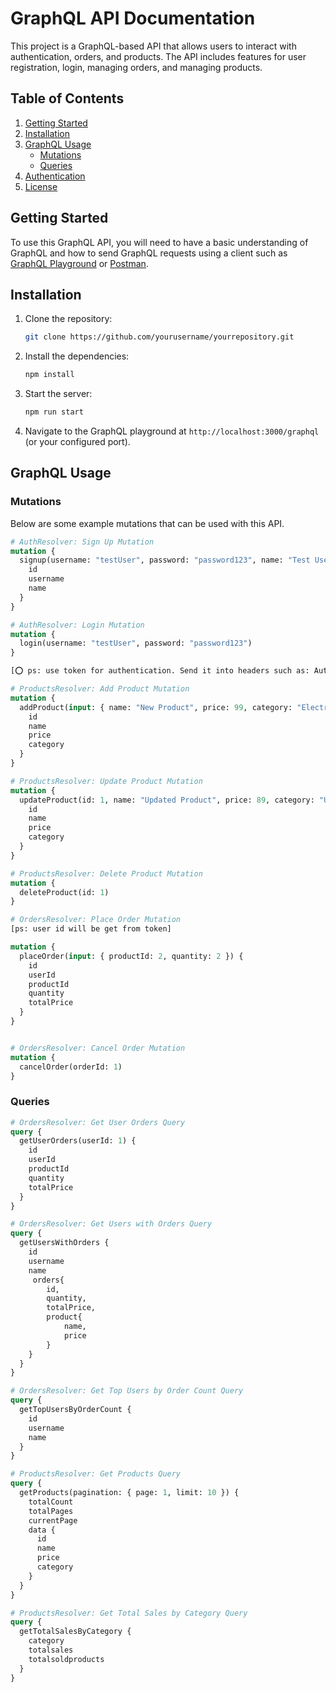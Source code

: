 # GraphQL API Documentation

This project is a GraphQL-based API that allows users to interact with authentication, orders, and products. The API includes features for user registration, login, managing orders, and managing products.

## Table of Contents
1. [Getting Started](#getting-started)
2. [Installation](#installation)
3. [GraphQL Usage](#graphql-usage)
    - [Mutations](#mutations)
    - [Queries](#queries)
4. [Authentication](#authentication)
5. [License](#license)

## Getting Started

To use this GraphQL API, you will need to have a basic understanding of GraphQL and how to send GraphQL requests using a client such as [GraphQL Playground](https://www.apollographql.com/docs/apollo-server/testing/graphql-playground/) or [Postman](https://learning.postman.com/docs/sending-requests/supported-api-frameworks/graphql/).

## Installation

1. Clone the repository:
    ```bash
    git clone https://github.com/yourusername/yourrepository.git
    ```
2. Install the dependencies:
    ```bash
    npm install
    ```
3. Start the server:
    ```bash
    npm run start
    ```
4. Navigate to the GraphQL playground at `http://localhost:3000/graphql` (or your configured port).

## GraphQL Usage

### Mutations
Below are some example mutations that can be used with this API.

```graphql
# AuthResolver: Sign Up Mutation
mutation {
  signup(username: "testUser", password: "password123", name: "Test User") {
    id
    username
    name
  }
}

# AuthResolver: Login Mutation
mutation {
  login(username: "testUser", password: "password123")
}

[⭕ ps: use token for authentication. Send it into headers such as: Authorization: Bearer token]

# ProductsResolver: Add Product Mutation
mutation {
  addProduct(input: { name: "New Product", price: 99, category: "Electronics" }) {
    id
    name
    price
    category
  }
}

# ProductsResolver: Update Product Mutation
mutation {
  updateProduct(id: 1, name: "Updated Product", price: 89, category: "Updated Category") {
    id
    name
    price
    category
  }
}

# ProductsResolver: Delete Product Mutation
mutation {
  deleteProduct(id: 1)
}

# OrdersResolver: Place Order Mutation
[ps: user id will be get from token]

mutation {
  placeOrder(input: { productId: 2, quantity: 2 }) {
    id
    userId
    productId
    quantity
    totalPrice
  }
}


# OrdersResolver: Cancel Order Mutation
mutation {
  cancelOrder(orderId: 1)
}

```
### Queries

```graphql
# OrdersResolver: Get User Orders Query
query {
  getUserOrders(userId: 1) {
    id
    userId
    productId
    quantity
    totalPrice
  }
}

# OrdersResolver: Get Users with Orders Query
query {
  getUsersWithOrders {
    id
    username
    name
     orders{
        id,
        quantity,
        totalPrice,
        product{
            name,
            price
        }
    }
  }
}

# OrdersResolver: Get Top Users by Order Count Query
query {
  getTopUsersByOrderCount {
    id
    username
    name
  }
}

# ProductsResolver: Get Products Query
query {
  getProducts(pagination: { page: 1, limit: 10 }) {
    totalCount
    totalPages
    currentPage
    data {
      id
      name
      price
      category
    }
  }
}

# ProductsResolver: Get Total Sales by Category Query
query {
  getTotalSalesByCategory {
    category
    totalsales
    totalsoldproducts
  }
}
```


